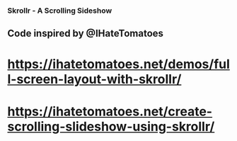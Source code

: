 ### Skrollr - A Scrolling Sideshow

## Code inspired by @IHateTomatoes
# https://ihatetomatoes.net/demos/full-screen-layout-with-skrollr/
# https://ihatetomatoes.net/create-scrolling-slideshow-using-skrollr/

